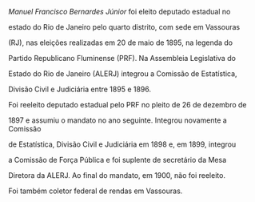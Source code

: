 

*Manuel Francisco Bernardes Júnior* foi eleito deputado estadual no

estado do Rio de Janeiro pelo quarto distrito, com sede em Vassouras

(RJ), nas eleições realizadas em 20 de maio de 1895, na legenda do

Partido Republicano Fluminense (PRF). Na Assembleia Legislativa do

Estado do Rio de Janeiro (ALERJ) integrou a Comissão de Estatística,

Divisão Civil e Judiciária entre 1895 e 1896.



Foi reeleito deputado estadual pelo PRF no pleito de 26 de dezembro de

1897 e assumiu o mandato no ano seguinte. Integrou novamente a Comissão

de Estatística, Divisão Civil e Judiciária em 1898 e, em 1899, integrou

a Comissão de Força Pública e foi suplente de secretário da Mesa

Diretora da ALERJ. Ao final do mandato, em 1900, não foi reeleito.



Foi também coletor federal de rendas em Vassouras.



